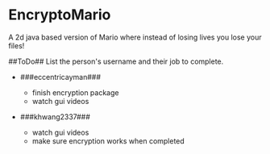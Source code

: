 # EncryptoMario
A 2d java based version of Mario where instead of losing lives you lose your files!

##ToDo##
List the person's username and their job to complete.

- ###eccentricayman###
  - finish encryption package
  - watch gui videos

- ###khwang2337###
  - watch gui videos
  - make sure encryption works when completed
